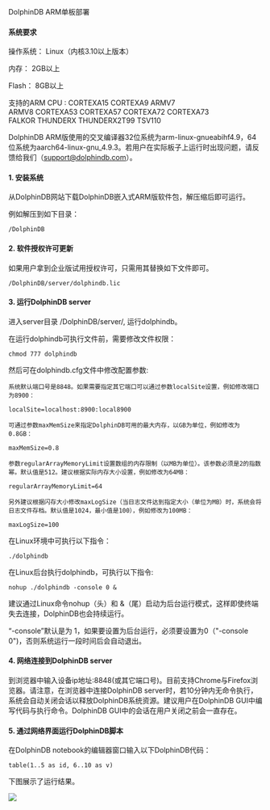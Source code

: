 DolphinDB ARM单板部署


#### 系统要求


操作系统：  Linux（内核3.10以上版本）

内存：        2GB以上

Flash：       8GB以上

支持的ARM CPU :  CORTEXA15   CORTEXA9   ARMV7  
             ARMV8  CORTEXA53  CORTEXA57  CORTEXA72  CORTEXA73  
             FALKOR  THUNDERX  THUNDERX2T99  TSV110 

DolphinDB ARM版使用的交叉编译器32位系统为arm-linux-gnueabihf4.9，64位系统为aarch64-linux-gnu_4.9.3。若用户在实际板子上运行时出现问题，请反馈给我们（support@dolphindb.com）。


#### 1. 安装系统

从DolphinDB网站下载DolphinDB嵌入式ARM版软件包，解压缩后即可运行。

例如解压到如下目录：

```
/DolphinDB
```

#### 2. 软件授权许可更新

如果用户拿到企业版试用授权许可，只需用其替换如下文件即可。

```
/DolphinDB/server/dolphindb.lic
```

#### 3. 运行DolphinDB server

进入server目录 /DolphinDB/server/, 运行dolphindb。

在运行dolphindb可执行文件前，需要修改文件权限：

```
chmod 777 dolphindb
```

然后可在dolphindb.cfg文件中修改配置参数:

	系统默认端口号是8848。如果需要指定其它端口可以通过参数localSite设置，例如修改端口为8900：

```
localSite=localhost:8900:local8900
```
	可通过参数maxMemSize来指定DolphinDB可用的最大内存，以GB为单位，例如修改为0.8GB：

```
maxMemSize=0.8 
```
	参数regularArrayMemoryLimit设置数组的内存限制（以MB为单位）。该参数必须是2的指数幂。默认值是512。建议根据实际内存大小设置，例如修改为64MB：
```
regularArrayMemoryLimit=64
```

	另外建议根据闪存大小修改maxLogSize（当日志文件达到指定大小（单位为MB）时，系统会将日志文件存档。默认值是1024，最小值是100），例如修改为100MB：
```
maxLogSize=100

```

在Linux环境中可执行以下指令：
```
./dolphindb
```
在Linux后台执行dolphindb，可执行以下指令:
```
nohup ./dolphindb -console 0 &
```

建议通过Linux命令nohup（头）和 &（尾）启动为后台运行模式，这样即使终端失去连接，DolphinDB也会持续运行。 

“-console”默认是为 1，如果要设置为后台运行，必须要设置为0（"-console 0")，否则系统运行一段时间后会自动退出。



#### 4. 网络连接到DolphinDB server

到浏览器中输入设备ip地址:8848(或其它端口号)。目前支持Chrome与Firefox浏览器。请注意，在浏览器中连接DolphinDB server时，若10分钟内无命令执行，系统会自动关闭会话以释放DolphinDB系统资源。建议用户在DolphinDB GUI中编写代码与执行命令。DolphinDB GUI中的会话在用户关闭之前会一直存在。


#### 5. 通过网络界面运行DolphinDB脚本

在DolphinDB notebook的编辑器窗口输入以下DolphinDB代码：
```
table(1..5 as id, 6..10 as v)
```
下图展示了运行结果。

![](images/single_web.JPG)
